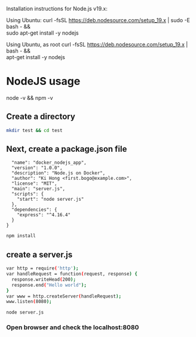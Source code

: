 Installation instructions for Node.js v19.x:

Using Ubuntu:
curl -fsSL https://deb.nodesource.com/setup_19.x | sudo -E bash - &&\
sudo apt-get install -y nodejs

Using Ubuntu, as root
curl -fsSL https://deb.nodesource.com/setup_19.x | bash - &&\
apt-get install -y nodejs

# NodeJS usage
node -v && npm -v


## Create a directory


```bash
mkdir test && cd test
```

## Next, create a package.json file

```{
  "name": "docker_nodejs_app",
  "version": "1.0.0",
  "description": "Node.js on Docker",
  "author": "Ki Hong <first.bogo@example.com>",
  "license": "MIT",
  "main": "server.js",
  "scripts": {
    "start": "node server.js"
  },
  "dependencies": {
    "express": "^4.16.4"
  }
}
```

```bash
npm install
```

## create a server.js 

``` bash
var http = require('http');
var handleRequest = function(request, response) {
  response.writeHead(200);
  response.end("Hello world");
}
var www = http.createServer(handleRequest);
www.listen(8080);
```
```
node server.js
```
### Open browser and check the localhost:8080
